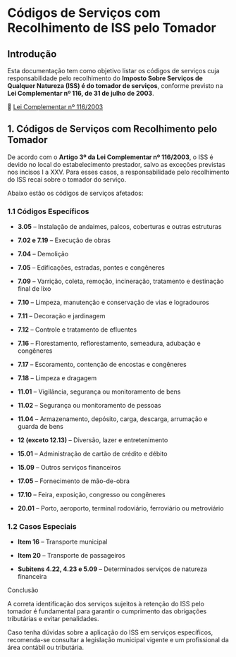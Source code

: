 # Códigos de Serviços com Recolhimento de ISS pelo Tomador

## Introdução

Esta documentação tem como objetivo listar os códigos de serviços cuja responsabilidade pelo recolhimento do **Imposto Sobre Serviços de Qualquer Natureza (ISS) é do tomador de serviços**, conforme previsto na **Lei Complementar nº 116, de 31 de julho de 2003**.

🔗 [Lei Complementar nº 116/2003](https://www.planalto.gov.br/ccivil_03/leis/lcp/lcp116.htm)

## 1. Códigos de Serviços com Recolhimento pelo Tomador

De acordo com o **Artigo 3º da Lei Complementar nº 116/2003**, o ISS é devido no local do estabelecimento prestador, salvo as exceções previstas nos incisos I a XXV. Para esses casos, a responsabilidade pelo recolhimento do ISS recai sobre o tomador do serviço.

Abaixo estão os códigos de serviços afetados:

### 1.1 Códigos Específicos

- **3.05** – Instalação de andaimes, palcos, coberturas e outras estruturas

- **7.02 e 7.19** – Execução de obras

- **7.04** – Demolição

- **7.05** – Edificações, estradas, pontes e congêneres

- **7.09** – Varrição, coleta, remoção, incineração, tratamento e destinação final de lixo

- **7.10** – Limpeza, manutenção e conservação de vias e logradouros

- **7.11** – Decoração e jardinagem

- **7.12** – Controle e tratamento de efluentes

- **7.16** – Florestamento, reflorestamento, semeadura, adubação e congêneres

- **7.17** – Escoramento, contenção de encostas e congêneres

- **7.18** – Limpeza e dragagem

- **11.01** – Vigilância, segurança ou monitoramento de bens

- **11.02** – Segurança ou monitoramento de pessoas

- **11.04** – Armazenamento, depósito, carga, descarga, arrumação e guarda de bens

- **12 (exceto 12.13)** – Diversão, lazer e entretenimento

- **15.01** – Administração de cartão de crédito e débito

- **15.09** – Outros serviços financeiros

- **17.05** – Fornecimento de mão-de-obra

- **17.10** – Feira, exposição, congresso ou congêneres

- **20.01** – Porto, aeroporto, terminal rodoviário, ferroviário ou metroviário

### 1.2 Casos Especiais

- **Item 16** – Transporte municipal

- **Item 20** – Transporte de passageiros

- **Subitens 4.22, 4.23 e 5.09** – Determinados serviços de natureza financeira

Conclusão

A correta identificação dos serviços sujeitos à retenção do ISS pelo tomador é fundamental para garantir o cumprimento das obrigações tributárias e evitar penalidades.

Caso tenha dúvidas sobre a aplicação do ISS em serviços específicos, recomenda-se consultar a legislação municipal vigente e um profissional da área contábil ou tributária.
